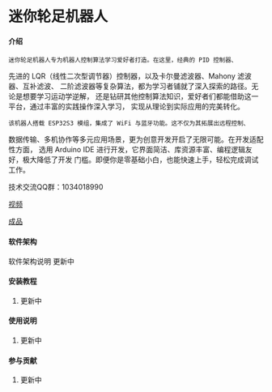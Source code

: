 # 迷你轮足机器人

#### 介绍
    迷你轮足机器人专为机器人控制算法学习爱好者打造。在这里，经典的 PID 控制器、
先进的 LQR（线性二次型调节器）控制器，以及卡尔曼滤波器、Mahony 滤波器、互补滤波、
二阶滤波器等复杂算法，都为学习者铺就了深入探索的路径。无论是想要学习运动学逆解，
还是钻研其他控制算法知识，爱好者们都能借助这一平台，通过丰富的实践操作深入学习，
实现从理论到实际应用的完美转化。

    该机器人搭载 ESP32S3 模组，集成了 WiFi 与蓝牙功能。这不仅为其拓展出远程控制、
数据传输、多机协作等多元应用场景，更为创意开发开启了无限可能。在开发适配性方面，
选用 Arduino IDE 进行开发，它界面简洁、库资源丰富、编程逻辑友好，极大降低了开发
门槛。即便你是零基础小白，也能快速上手，轻松完成调试工作。

技术交流QQ群：1034018990

[视频](http://www.bilibili.com/video/BV1WQ5bz3ESg/?spm_id_from=333.337.search-card.all.click)

[成品](http://e.tb.cn/h.68HahNZxbi3Mf0G?tk=JHHiVc9SxGo)

#### 软件架构
软件架构说明 更新中


#### 安装教程

1.  更新中

#### 使用说明

1.  更新中

#### 参与贡献

1.  更新中

